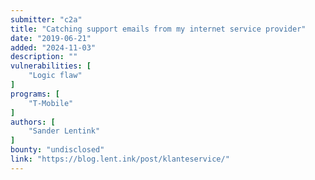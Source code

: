 ```yaml
---
submitter: "c2a"
title: "Catching support emails from my internet service provider"
date: "2019-06-21"
added: "2024-11-03"
description: ""
vulnerabilities: [
    "Logic flaw"
]
programs: [
    "T-Mobile"
]
authors: [
    "Sander Lentink"
]
bounty: "undisclosed"
link: "https://blog.lent.ink/post/klanteservice/"
---
```




